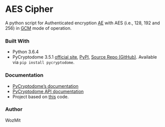# AES Cipher
A python script for Authenticated encryption [AE](https://en.wikipedia.org/wiki/Authenticated_encryption) with AES (i.e., 128, 192 and 256) in [GCM](https://en.wikipedia.org/wiki/Galois/Counter_Mode) mode of operation.

### Built With
* Python 3.6.4
* PyCryptodome 3.5.1 [official site](http://pycryptodome.readthedocs.io/en/latest/src/introduction.html), [PyPI](https://pypi.python.org/pypi/pycryptodome), [Source Repo (GitHub)](https://github.com/Legrandin/pycryptodome). Available via `pip install pycryptodome`.

### Documentation
* [PyCryptodome’s documentation](https://www.pycryptodome.org/en/latest/)
* [PyCryptodome API documentation](http://pycryptodome.readthedocs.io/en/latest/src/api.html)
* Project based on [this](https://github.com/wolf43/AES-GCM-example) code.

### Author
WozMit